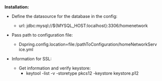 **Installation:**

- Define the datasource for the database in the config:
    - url: jdbc:mysql://${MYSQL_HOST:localhost}:3306/homenetwork

- Pass path to configuration file:
    - Dspring.config.location=file:/pathToConfiguration/homeNetworkService.yml 
    
    
- Information for SSL:
    - Get information and verify keystore:
        - keytool -list -v -storetype pkcs12 -keystore keystore.p12